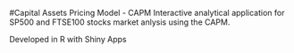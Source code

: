 #Capital Assets Pricing Model - CAPM
Interactive analytical application for SP500 and FTSE100 stocks market anlysis using the CAPM.

Developed in R with Shiny Apps
